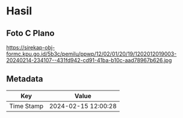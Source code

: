 # Hasil

## Foto C Plano

https://sirekap-obj-formc.kpu.go.id/5b3c/pemilu/ppwp/12/02/01/20/19/1202012019003-20240214-234107--431fd942-cd91-41ba-b10c-aad78967b626.jpg


## Metadata

| Key        | Value               |
| ---------- | ------------------- |
| Time Stamp | 2024-02-15 12:00:28 |



